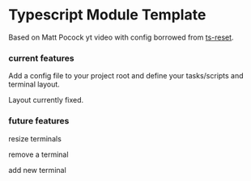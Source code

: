 # Typescript Module Template

Based on Matt Pocock yt video with config borrowed from [ts-reset](https://github.com/total-typescript/ts-reset).

### current features

Add a config file to your project root and define your tasks/scripts and terminal layout.

Layout currently fixed.

### future features

resize terminals

remove a terminal

add new terminal
